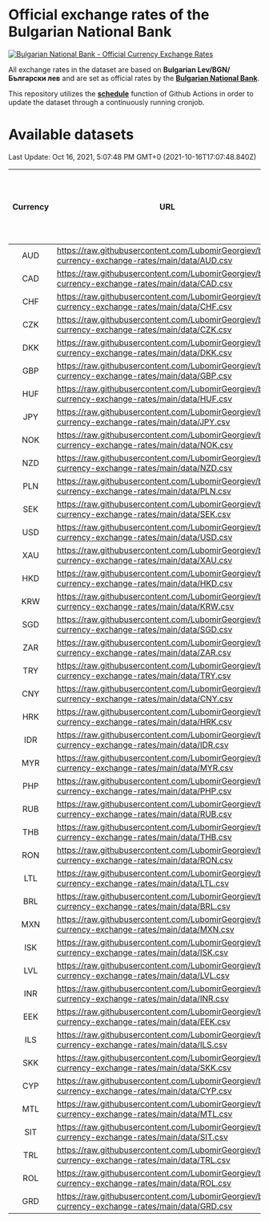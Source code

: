 # Official exchange rates of the Bulgarian National Bank

[![Bulgarian National Bank - Official Currency Exchange Rates](https://github.com/LubomirGeorgiev/bnb-currency-exchange-rates/actions/workflows/update-rates.yml/badge.svg?branch=main)](https://github.com/LubomirGeorgiev/bnb-currency-exchange-rates/actions/workflows/update-rates.yml)

All exchange rates in the dataset are based on **Bulgarian Lev/BGN/Български лев** and are set as official rates by the [**Bulgarian National Bank**](https://www.bnb.bg/Statistics/StExternalSector/StExchangeRates/StERForeignCurrencies/index.htm?toLang=_EN).

This repository utilizes the [**schedule**](https://docs.github.com/en/actions/reference/events-that-trigger-workflows) function of Github Actions in order to update the dataset through a continuously running cronjob.

# Available datasets

<!-- START LINKS (DO NOT EVER FU*ING DELETE THIS COMMENT FOR THE LOVE OF YOUR LIFE!!! IF YOU ARE CURIOS HOW IT WORKS, YOU CAN HAVE A LOOK AT ./src/updateReadme.ts) -->

Last Update: Oct 16, 2021, 5:07:48 PM GMT+0 (2021-10-16T17:07:48.840Z)

| Currency | URL                                                                                             | Number of records | Number of missing days that were filled in |
| :------: | ----------------------------------------------------------------------------------------------- | :---------------: | :----------------------------------------: |
|   AUD    | https://raw.githubusercontent.com/LubomirGeorgiev/bnb-currency-exchange-rates/main/data/AUD.csv |       7929        |                    2450                    |
|   CAD    | https://raw.githubusercontent.com/LubomirGeorgiev/bnb-currency-exchange-rates/main/data/CAD.csv |       7929        |                    2450                    |
|   CHF    | https://raw.githubusercontent.com/LubomirGeorgiev/bnb-currency-exchange-rates/main/data/CHF.csv |       7929        |                    2450                    |
|   CZK    | https://raw.githubusercontent.com/LubomirGeorgiev/bnb-currency-exchange-rates/main/data/CZK.csv |       7929        |                    2450                    |
|   DKK    | https://raw.githubusercontent.com/LubomirGeorgiev/bnb-currency-exchange-rates/main/data/DKK.csv |       7929        |                    2450                    |
|   GBP    | https://raw.githubusercontent.com/LubomirGeorgiev/bnb-currency-exchange-rates/main/data/GBP.csv |       7929        |                    2450                    |
|   HUF    | https://raw.githubusercontent.com/LubomirGeorgiev/bnb-currency-exchange-rates/main/data/HUF.csv |       7929        |                    2450                    |
|   JPY    | https://raw.githubusercontent.com/LubomirGeorgiev/bnb-currency-exchange-rates/main/data/JPY.csv |       7929        |                    2450                    |
|   NOK    | https://raw.githubusercontent.com/LubomirGeorgiev/bnb-currency-exchange-rates/main/data/NOK.csv |       7929        |                    2450                    |
|   NZD    | https://raw.githubusercontent.com/LubomirGeorgiev/bnb-currency-exchange-rates/main/data/NZD.csv |       7929        |                    2450                    |
|   PLN    | https://raw.githubusercontent.com/LubomirGeorgiev/bnb-currency-exchange-rates/main/data/PLN.csv |       7929        |                    2450                    |
|   SEK    | https://raw.githubusercontent.com/LubomirGeorgiev/bnb-currency-exchange-rates/main/data/SEK.csv |       7929        |                    2450                    |
|   USD    | https://raw.githubusercontent.com/LubomirGeorgiev/bnb-currency-exchange-rates/main/data/USD.csv |       7929        |                    2450                    |
|   XAU    | https://raw.githubusercontent.com/LubomirGeorgiev/bnb-currency-exchange-rates/main/data/XAU.csv |       7929        |                    2452                    |
|   HKD    | https://raw.githubusercontent.com/LubomirGeorgiev/bnb-currency-exchange-rates/main/data/HKD.csv |       7627        |                    2359                    |
|   KRW    | https://raw.githubusercontent.com/LubomirGeorgiev/bnb-currency-exchange-rates/main/data/KRW.csv |       7627        |                    2359                    |
|   SGD    | https://raw.githubusercontent.com/LubomirGeorgiev/bnb-currency-exchange-rates/main/data/SGD.csv |       7627        |                    2359                    |
|   ZAR    | https://raw.githubusercontent.com/LubomirGeorgiev/bnb-currency-exchange-rates/main/data/ZAR.csv |       7627        |                    2359                    |
|   TRY    | https://raw.githubusercontent.com/LubomirGeorgiev/bnb-currency-exchange-rates/main/data/TRY.csv |       6109        |                    1889                    |
|   CNY    | https://raw.githubusercontent.com/LubomirGeorgiev/bnb-currency-exchange-rates/main/data/CNY.csv |       5989        |                    1853                    |
|   HRK    | https://raw.githubusercontent.com/LubomirGeorgiev/bnb-currency-exchange-rates/main/data/HRK.csv |       5989        |                    1853                    |
|   IDR    | https://raw.githubusercontent.com/LubomirGeorgiev/bnb-currency-exchange-rates/main/data/IDR.csv |       5989        |                    1853                    |
|   MYR    | https://raw.githubusercontent.com/LubomirGeorgiev/bnb-currency-exchange-rates/main/data/MYR.csv |       5989        |                    1853                    |
|   PHP    | https://raw.githubusercontent.com/LubomirGeorgiev/bnb-currency-exchange-rates/main/data/PHP.csv |       5989        |                    1853                    |
|   RUB    | https://raw.githubusercontent.com/LubomirGeorgiev/bnb-currency-exchange-rates/main/data/RUB.csv |       5989        |                    1853                    |
|   THB    | https://raw.githubusercontent.com/LubomirGeorgiev/bnb-currency-exchange-rates/main/data/THB.csv |       5989        |                    1853                    |
|   RON    | https://raw.githubusercontent.com/LubomirGeorgiev/bnb-currency-exchange-rates/main/data/RON.csv |       5930        |                    1835                    |
|   LTL    | https://raw.githubusercontent.com/LubomirGeorgiev/bnb-currency-exchange-rates/main/data/LTL.csv |       5153        |                    1582                    |
|   BRL    | https://raw.githubusercontent.com/LubomirGeorgiev/bnb-currency-exchange-rates/main/data/BRL.csv |       5021        |                    1558                    |
|   MXN    | https://raw.githubusercontent.com/LubomirGeorgiev/bnb-currency-exchange-rates/main/data/MXN.csv |       5021        |                    1558                    |
|   ISK    | https://raw.githubusercontent.com/LubomirGeorgiev/bnb-currency-exchange-rates/main/data/ISK.csv |       4926        |                    1525                    |
|   LVL    | https://raw.githubusercontent.com/LubomirGeorgiev/bnb-currency-exchange-rates/main/data/LVL.csv |       4788        |                    1468                    |
|   INR    | https://raw.githubusercontent.com/LubomirGeorgiev/bnb-currency-exchange-rates/main/data/INR.csv |       4654        |                    1444                    |
|   EEK    | https://raw.githubusercontent.com/LubomirGeorgiev/bnb-currency-exchange-rates/main/data/EEK.csv |       3998        |                    1224                    |
|   ILS    | https://raw.githubusercontent.com/LubomirGeorgiev/bnb-currency-exchange-rates/main/data/ILS.csv |       3928        |                    1223                    |
|   SKK    | https://raw.githubusercontent.com/LubomirGeorgiev/bnb-currency-exchange-rates/main/data/SKK.csv |       2968        |                    910                     |
|   CYP    | https://raw.githubusercontent.com/LubomirGeorgiev/bnb-currency-exchange-rates/main/data/CYP.csv |       2908        |                    892                     |
|   MTL    | https://raw.githubusercontent.com/LubomirGeorgiev/bnb-currency-exchange-rates/main/data/MTL.csv |       2606        |                    801                     |
|   SIT    | https://raw.githubusercontent.com/LubomirGeorgiev/bnb-currency-exchange-rates/main/data/SIT.csv |       2544        |                    780                     |
|   TRL    | https://raw.githubusercontent.com/LubomirGeorgiev/bnb-currency-exchange-rates/main/data/TRL.csv |       1818        |                    559                     |
|   ROL    | https://raw.githubusercontent.com/LubomirGeorgiev/bnb-currency-exchange-rates/main/data/ROL.csv |       1697        |                    524                     |
|   GRD    | https://raw.githubusercontent.com/LubomirGeorgiev/bnb-currency-exchange-rates/main/data/GRD.csv |        361        |                    109                     |

<!-- END LINKS (DO NOT EVER FU*ING DELETE THIS COMMENT FOR THE LOVE OF YOUR LIFE!!! IF YOU ARE CURIOS HOW IT WORKS, YOU CAN HAVE A LOOK AT ./src/updateReadme.ts) -->
